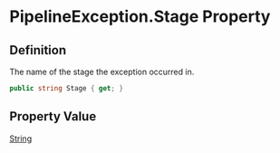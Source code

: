 # PipelineException.Stage Property
## Definition

The name of the stage the exception occurred in.

```c#
public string Stage { get; }
```

## Property Value

[String](https://learn.microsoft.com/en-gb/dotnet/api/System.String)
